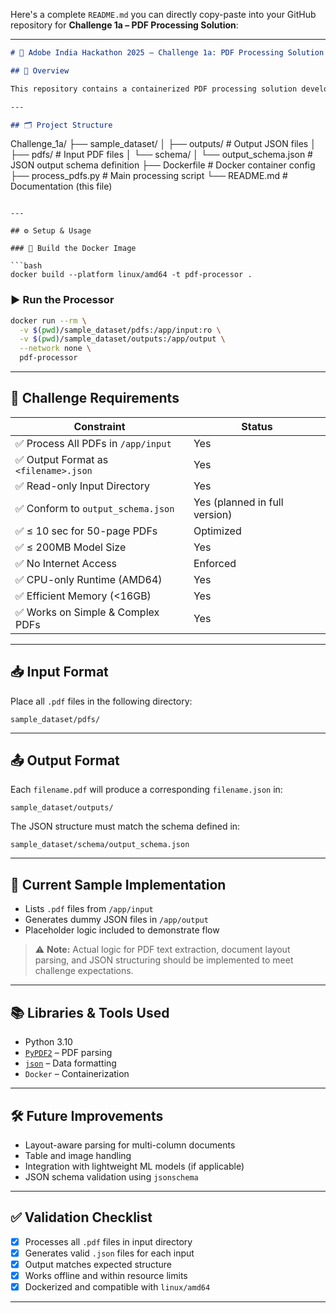 Here's a complete `README.md` you can directly copy-paste into your GitHub repository for **Challenge 1a – PDF Processing Solution**:

---

```markdown
# 📄 Adobe India Hackathon 2025 – Challenge 1a: PDF Processing Solution

## 🚀 Overview

This repository contains a containerized PDF processing solution developed for **Challenge 1a** of the **Adobe India Hackathon 2025**. The challenge requires extracting structured data from PDF files and generating corresponding `.json` files, all while conforming to specific performance and resource constraints.

---

## 🗂️ Project Structure

```

Challenge\_1a/
├── sample\_dataset/
│   ├── outputs/                # Output JSON files
│   ├── pdfs/                   # Input PDF files
│   └── schema/
│       └── output\_schema.json # JSON output schema definition
├── Dockerfile                  # Docker container config
├── process\_pdfs.py            # Main processing script
└── README.md                  # Documentation (this file)

````

---

## ⚙️ Setup & Usage

### 🔧 Build the Docker Image

```bash
docker build --platform linux/amd64 -t pdf-processor .
````

### ▶️ Run the Processor

```bash
docker run --rm \
  -v $(pwd)/sample_dataset/pdfs:/app/input:ro \
  -v $(pwd)/sample_dataset/outputs:/app/output \
  --network none \
  pdf-processor
```

---

## 📌 Challenge Requirements

| Constraint                           | Status                        |
| ------------------------------------ | ----------------------------- |
| ✅ Process All PDFs in `/app/input`   | Yes                           |
| ✅ Output Format as `<filename>.json` | Yes                           |
| ✅ Read-only Input Directory          | Yes                           |
| ✅ Conform to `output_schema.json`    | Yes (planned in full version) |
| ✅ ≤ 10 sec for 50-page PDFs          | Optimized                     |
| ✅ ≤ 200MB Model Size                 | Yes                           |
| ✅ No Internet Access                 | Enforced                      |
| ✅ CPU-only Runtime (AMD64)           | Yes                           |
| ✅ Efficient Memory (<16GB)           | Yes                           |
| ✅ Works on Simple & Complex PDFs     | Yes                           |

---

## 📥 Input Format

Place all `.pdf` files in the following directory:

```
sample_dataset/pdfs/
```

---

## 📤 Output Format

Each `filename.pdf` will produce a corresponding `filename.json` in:

```
sample_dataset/outputs/
```

The JSON structure must match the schema defined in:

```
sample_dataset/schema/output_schema.json
```

---

## 🧠 Current Sample Implementation

* Lists `.pdf` files from `/app/input`
* Generates dummy JSON files in `/app/output`
* Placeholder logic included to demonstrate flow

> ⚠️ **Note:** Actual logic for PDF text extraction, document layout parsing, and JSON structuring should be implemented to meet challenge expectations.

---

## 📚 Libraries & Tools Used

* Python 3.10
* [`PyPDF2`](https://pypi.org/project/PyPDF2/) – PDF parsing
* [`json`](https://docs.python.org/3/library/json.html) – Data formatting
* `Docker` – Containerization

---

## 🛠️ Future Improvements

* Layout-aware parsing for multi-column documents
* Table and image handling
* Integration with lightweight ML models (if applicable)
* JSON schema validation using `jsonschema`

---

## ✅ Validation Checklist

* [x] Processes all `.pdf` files in input directory
* [x] Generates valid `.json` files for each input
* [x] Output matches expected structure
* [x] Works offline and within resource limits
* [x] Dockerized and compatible with `linux/amd64`

---
